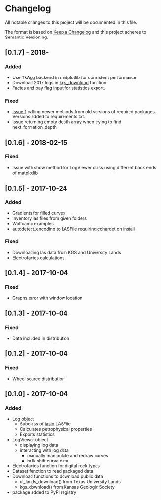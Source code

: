 # Changelog

All notable changes to this project will be documented in this file.

The format is based on [Keep a Changelog](http://keepachangelog.com/en/1.0.0/)
and this project adheres to [Semantic Versioning](http://semver.org/spec/v2.0.0.html).

## [0.1.7] - 2018-

### Added
- Use TkAgg backend in matplotlib for consistent performance
- Download 2017 logs in [kgs_download](https://toddheitmann.github.io/PetroPy/function/download.html#petropy.kgs_download) function
- Facies and pay flag input for statistics export.

### Fixed
- [Issue 1](https://github.com/toddheitmann/PetroPy/issues/1) calling newer methods from old versions of required packages. Versions added to requirements.txt.
- Issue returning empty depth array when trying to find next_formation_depth

## [0.1.6] - 2018-02-15

### Fixed
- Issue with show method for LogViewer class using different back ends of matplotlib

## [0.1.5] - 2017-10-24

### Added
- Gradients for filled curves
- Inventory las files from given folders
- Wolfcamp examples
- autodetect_encoding to LASFile requiring cchardet on install

### Fixed
- Downloading las data from KGS and University Lands
- Electrofacies calculations

## [0.1.4] - 2017-10-04

### Fixed
- Graphs error with window location

## [0.1.3] - 2017-10-04

### Fixed
- Data included in distribution

## [0.1.2] - 2017-10-04

### Fixed
- Wheel source distribution

## [0.1.0] - 2017-10-04

### Added

- Log object
  - Subclass of [lasio](https://github.com/kinverarity1/lasio) LASFile
  - Calculates petrophysical properties
  - Exports statistics
- LogViewer object
  - displaying log data
  - interacting with log data
    - manually manipulate and redraw curves
    - bulk shift curve data
- Electrofacies function for digital rock types
- Dataset function to read packaged data
- Download functions to download public data
  - ul_lands_download() from Texas University Lands
  - kgs_download() from Kansas Geologic Society
- package added to PyPI registry
